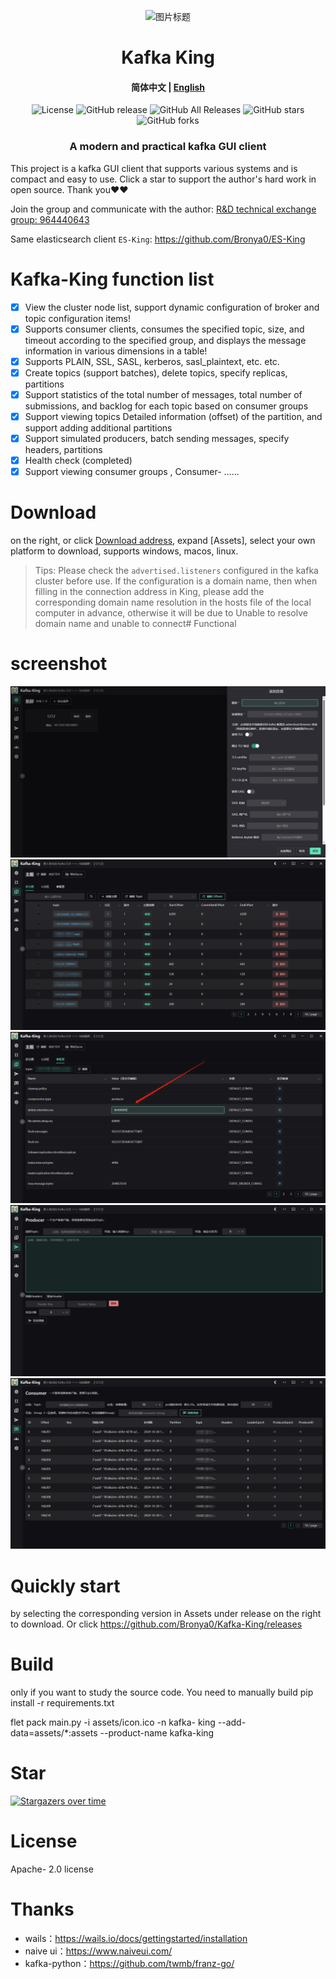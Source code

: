 <p align="center">
  <img src="docs/snap/icon.ico" alt="图片标题">
</p>
<h1 align="center">Kafka King </h1>

<h4 align="center"><strong>简体中文</strong> | <a href="https://github.com/Bronya0/Kafka-King/blob/main/docs/README_EN.md">English</a></h4>

<div align="center">

![License](https://img.shields.io/github/license/Bronya0/Kafka-King)
![GitHub release](https://img.shields.io/github/release/Bronya0/Kafka-King)
![GitHub All Releases](https://img.shields.io/github/downloads/Bronya0/Kafka-King/total)
![GitHub stars](https://img.shields.io/github/stars/Bronya0/Kafka-King)
![GitHub forks](https://img.shields.io/github/forks/Bronya0/Kafka-King)
<h3 align="center">A modern and practical kafka GUI client </h3>

<strong></strong>
</div>


This project is a kafka GUI client that supports various systems and is compact and easy to use.
Click a star to support the author's hard work in open source. Thank you❤❤

Join the group and communicate with the author: <a target="_blank" href="https://qm.qq.com/cgi-bin/qm/qr?k=pDqlVFyLMYEEw8DPJlRSBN27lF8qHV2v&jump_from= webapi&authKey=Wle/K0ARM1YQWlpn6vvfiZuMedy2tT9BI73mUvXVvCuktvi0fNfmNR19Jhyrf2Nz">R&D technical exchange group: 964440643</a>

Same elasticsearch client `ES-King`: https://github.com/Bronya0/ES-King

# Kafka-King function list
- [x] View the cluster node list, support dynamic configuration of broker and topic configuration items!
- [x] Supports consumer clients, consumes the specified topic, size, and timeout according to the specified group, and displays the message information in various dimensions in a table!
- [x] Supports PLAIN, SSL, SASL, kerberos, sasl_plaintext, etc. etc. 
- [x] Create topics (support batches), delete topics, specify replicas, partitions
- [x] Support statistics of the total number of messages, total number of submissions, and backlog for each topic based on consumer groups
- [x] Support viewing topics Detailed information (offset) of the partition, and support adding additional partitions
- [x] Support simulated producers, batch sending messages, specify headers, partitions
- [x] Health check (completed)
- [x] Support viewing consumer groups , Consumer- ……

# Download
on the right, or click [Download address](https://github.com/Bronya0/Kafka-King/releases), expand [Assets], select your own platform to download, supports windows, macos, linux.

> Tips: Please check the `advertised.listeners` configured in the kafka cluster before use. If the configuration is a domain name, then when filling in the connection address in King, please add the corresponding domain name resolution in the hosts file of the local computer in advance, otherwise it will be due to Unable to resolve domain name and unable to connect# Functional 

# screenshot
![](docs/snap/img_4.png)
![](docs/snap/img.png)
![](docs/snap/img_1.png)
![](docs/snap/img_2.png)
![](docs/snap/img_3.png)

# Quickly start
by selecting the corresponding version in Assets under release on the right to download.
Or click https://github.com/Bronya0/Kafka-King/releases

# Build
only if you want to study the source code. You need to manually build pip install -r requirements.txt

flet pack main.py -i assets/icon.ico -n kafka- king --add-data=assets/*:assets --product-name kafka-king


# Star
[![Stargazers over time](https://starchart.cc/Bronya0/Kafka-King.svg)](https://starchart.cc/Bronya0/Kafka-King)

# License
Apache- 2.0 license

# Thanks
- wails：https://wails.io/docs/gettingstarted/installation
- naive ui：https://www.naiveui.com/
- kafka-python：https://github.com/twmb/franz-go/
